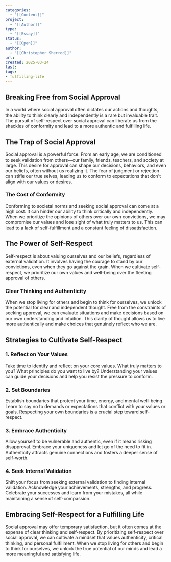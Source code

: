 ```yaml
---
categories:
  - "[[Content]]"
project:
  - "[[Author]]"
type:
  - "[[Essay]]"
status:
  - "[[Open]]"
author:
  - "[[Christopher Sherrod]]"
url: 
created: 2025-03-24
last:
tags:
- fulfilling-life
---
```

## Breaking Free from Social Approval
In a world where social approval often dictates our actions and thoughts, the ability to think clearly and independently is a rare but invaluable trait. The pursuit of self-respect over social approval can liberate us from the shackles of conformity and lead to a more authentic and fulfilling life.

## The Trap of Social Approval
Social approval is a powerful force. From an early age, we are conditioned to seek validation from others—our family, friends, teachers, and society at large. This desire for approval can shape our decisions, behaviors, and even our beliefs, often without us realizing it. The fear of judgment or rejection can stifle our true selves, leading us to conform to expectations that don't align with our values or desires.

### The Cost of Conformity
Conforming to societal norms and seeking social approval can come at a high cost. It can hinder our ability to think critically and independently. When we prioritize the opinions of others over our own convictions, we may compromise our values and lose sight of what truly matters to us. This can lead to a lack of self-fulfillment and a constant feeling of dissatisfaction.

## The Power of Self-Respect
Self-respect is about valuing ourselves and our beliefs, regardless of external validation. It involves having the courage to stand by our convictions, even when they go against the grain. When we cultivate self-respect, we prioritize our own values and well-being over the fleeting approval of others.

### Clear Thinking and Authenticity
When we stop living for others and begin to think for ourselves, we unlock the potential for clear and independent thought. Free from the constraints of seeking approval, we can evaluate situations and make decisions based on our own understanding and intuition. This clarity of thought allows us to live more authentically and make choices that genuinely reflect who we are.

## Strategies to Cultivate Self-Respect
### 1. Reflect on Your Values
Take time to identify and reflect on your core values. What truly matters to you? What principles do you want to live by? Understanding your values can guide your decisions and help you resist the pressure to conform.

### 2. Set Boundaries
Establish boundaries that protect your time, energy, and mental well-being. Learn to say no to demands or expectations that conflict with your values or goals. Respecting your own boundaries is a crucial step toward self-respect.

### 3. Embrace Authenticity
Allow yourself to be vulnerable and authentic, even if it means risking disapproval. Embrace your uniqueness and let go of the need to fit in. Authenticity attracts genuine connections and fosters a deeper sense of self-worth.

### 4. Seek Internal Validation
Shift your focus from seeking external validation to finding internal validation. Acknowledge your achievements, strengths, and progress. Celebrate your successes and learn from your mistakes, all while maintaining a sense of self-compassion.

## Embracing Self-Respect for a Fulfilling Life
Social approval may offer temporary satisfaction, but it often comes at the expense of clear thinking and self-respect. By prioritizing self-respect over social approval, we can cultivate a mindset that values authenticity, critical thinking, and personal fulfillment. When we stop living for others and begin to think for ourselves, we unlock the true potential of our minds and lead a more meaningful and satisfying life.